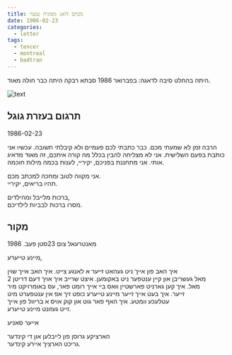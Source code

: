 ```yaml
---
title: מכתב דואג מסוניה טנצר
date: 1986-02-23
categories:
  - letter
tags:
  - tencer
  - montreal
  - badtran
---
```


היתה בהחלט סיבה לדאגה: בפברואר 1986 סבתא רבקה היתה כבר חולה מאוד.

![text](/pupko-papers/assets/images/1986-02-23-sonia-tencer.jpg)

## תרגום בעזרת גוגל
1986-02-23

הרבה זמן לא שמעתי מכם.
כבר כתבתי לכם פעמיים ולא קיבלתי תשובה.
עכשיו אני כותבת בפעם השלישית.
אני לא מצליחה להבין בכלל מה קורה איתכם, זה מאוד מדאיג אותי.
אני מתחננת בפניכם, יקיריי, לענות בכמה מילות חוכמה.

אני מקווה לטוב ומחכה למכתב מכם.  
תהיו בריאים, יקיריי.

ברכות מלייבל ומהילדים,  
מסרו ברכות לבביות לילדיכם.

## מקור

מאנטרעאל צום 23סטן פעב. 1986

מיינע טייערע,

איך האב פון אייך ניט געהאט זייער א לאנגע צייט. איך האב אייך שוין  
2 מאל געשריבן און קיין ענטפער ניט באקומען. איצט שרייב איך אויך דעם דריטן  
מאל. איך קען גארניט פארשטיין וואס ביי אייך רומט פאר, עס באומרויקט מיר  
זייער. איך בעט אייך זייער מיינע טייערע כופט זיך אפ אין ענטפערט מיט  
עטלעכע וומטע. איך האף פאר גוט און קוק אויס א בריוול פון אייך  
זייט געזונט מיינע טייערע.  

אייער סאניע

הארציקע גרוסן פון לייבלען און די קינדער  
גריכט הארציך איירע קינדער.
